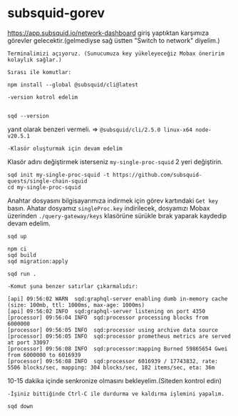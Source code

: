 # subsquid-gorev

https://app.subsquid.io/network-dashboard giriş yaptıktan karşımıza görevler gelecektir.(gelmediyse sağ üstten "Switch to network" diyelim.)


`Terminalimizi açıyoruz. (Sunucumuza key yükeleyeceğiz Mobax öneririm kolaylık sağlar.)`

`Sırası ile komutlar:`

```console
npm install --global @subsquid/cli@latest

```

`-version kotrol edelim `
```console

sqd --version
```

yanıt olarak benzeri vermeli. => `@subsquid/cli/2.5.0 linux-x64 node-v20.5.1`




`-Klasör oluşturmak için devam edelim`

Klasör adını değiştirmek isterseniz `my-single-proc-squid`  2 yeri değiştirin.
```console
sqd init my-single-proc-squid -t https://github.com/subsquid-quests/single-chain-squid
cd my-single-proc-squid
```

Anahtar dosyasını bilgisayarımıza indirmek için görev kartındaki `Get key` basın. Ahatar dosyamız `singleProc.key` indirilecek, dosyamızı Mobax üzerinden `./query-gateway/keys` klasörüne sürükle bırak yaparak kaydedip devam edelim. 

```console
sqd up

npm ci
sqd build
sqd migration:apply

sqd run .
```
`-Komut şuna benzer satırlar çıkarmalıdır:`

```console
[api] 09:56:02 WARN  sqd:graphql-server enabling dumb in-memory cache (size: 100mb, ttl: 1000ms, max-age: 1000ms)
[api] 09:56:02 INFO  sqd:graphql-server listening on port 4350
[processor] 09:56:04 INFO  sqd:processor processing blocks from 6000000
[processor] 09:56:05 INFO  sqd:processor using archive data source
[processor] 09:56:05 INFO  sqd:processor prometheus metrics are served at port 33097
[processor] 09:56:08 INFO  sqd:processor:mapping Burned 59865654 Gwei from 6000000 to 6016939
[processor] 09:56:08 INFO  sqd:processor 6016939 / 17743832, rate: 5506 blocks/sec, mapping: 304 blocks/sec, 182 items/sec, eta: 36m
```

10-15 dakika içinde senkronize olmasını bekleyelim.(Siteden kontrol edin) 

`-İşiniz bittiğinde Ctrl-C ile durdurma ve kaldırma işlemini yapalım.`
```console
sqd down
```


